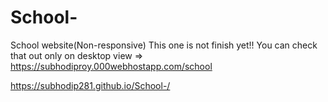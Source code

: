 # School-
School website(Non-responsive)
This one is not finish yet!!
You can check that out only on desktop view => https://subhodiproy.000webhostapp.com/school

https://subhodip281.github.io/School-/
